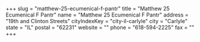 +++
slug = "matthew-25-ecumenical-f-pantr"
title = "Matthew 25 Ecumenical F Pantr"
name = "Matthew 25 Ecumenical F Pantr"
address = "19th and Clinton Streets"
cityIndexKey = "city-il-carlyle"
city = "Carlyle"
state = "IL"
postal = "62231"
website = ""
phone = "618-594-2225"
fax = ""
+++
